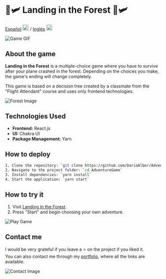 # 🌲🛩️ Landing in the Forest 🌲🛩️

[Español](README.md) <img src="https://flagicons.lipis.dev/flags/4x3/ar.svg" width="20"/> / [Inglés](README_en.md) <img src="https://flagicons.lipis.dev/flags/4x3/us.svg" width="20"/>

![Game GIF](https://media.giphy.com/media/ANiJpi8cLRlZ3FhPwC/giphy.gif)

## About the game

**Landing in the Forest** is a multiple-choice game where you have to survive after your plane crashed in the forest. Depending on the choices you make, the game's ending will change completely.

This game is based on a decision tree created by a classmate from the "Flight Attendant" course and uses only frontend technologies.

![Forest Image](https://images.unsplash.com/photo-1506748686214-e9df14d4d9d0?crop=entropy&cs=tinysrgb&fit=max&fm=jpg&ixid=MnwzNjUyOXwwfDF8c2VhcmNofDN8fGZvcmVzdHxlbnwwfHx8fDE2NDA0OTQ3OTk&ixlib=rb-1.2.1&q=80&w=400)

## Technologies Used

- **Frontend:** React.js
- **UI:** Chakra UI
- **Package Management:** Yarn

## How to deploy
```bash
1. Clone the repository: `git clone https://github.com/DarioAlbor/AdventureGame.git`
2. Navigate to the project folder: `cd AdventureGame`
3. Install dependencies: `yarn install`
4. Start the application: `yarn start`
```

## How to try it

1. Visit [Landing in the Forest](https://aterrizajeenelbosque.netlify.app/).
2. Press "Start" and begin choosing your own adventure.

![Play Game](https://media.giphy.com/media/rDroB384ydCvK/giphy.gif)

## Contact me

I would be very grateful if you leave a ⭐ on the project if you liked it.  
You can also contact me through my [portfolio](https://darioalbor.dev.ar/), where all the links are available.

![Contact Image](https://images.unsplash.com/photo-1519681393784-d120267933ba?crop=entropy&cs=tinysrgb&fit=max&fm=jpg&ixid=MnwzNjUyOXwwfDF8c2VhcmNofDF8fGNvbnRhY3R8ZW58MHx8fHwxNjQwNDk0ODAw&ixlib=rb-1.2.1&q=80&w=400)
